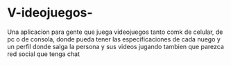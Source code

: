 # V-ideojuegos-
Una aplicacion para gente que juega videojuegos tanto comk de celular, de pc o de consola, donde pueda tener las especificaciones de cada nuego y un perfil donde salga la persona y sus videos jugando tambien que parezca red social que tenga chat 
